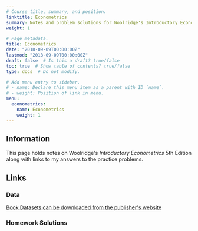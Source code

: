 ```yaml
---
# Course title, summary, and position.
linktitle: Econometrics
summary: Notes and problem solutions for Woolridge's Introductory Econometrics
weight: 1

# Page metadata.
title: Econometrics
date: "2018-09-09T00:00:00Z"
lastmod: "2018-09-09T00:00:00Z"
draft: false  # Is this a draft? true/false
toc: true  # Show table of contents? true/false
type: docs  # Do not modify.

# Add menu entry to sidebar.
# - name: Declare this menu item as a parent with ID `name`.
# - weight: Position of link in menu.
menu:
  econometrics:
    name: Econometrics
    weight: 1
---
```


## Information 

This page holds notes on Woolridge's *Introductory Econometrics* 5th Edition along with links to my answers to the practice problems. 

## Links 

### Data 

[Book Datasets can be downloaded from the publisher's website](https://www.cengage.com/cgi-wadsworth/course_products_wp.pl?fid=M20b&product_isbn_issn=9781111531041)

### Homework Solutions 